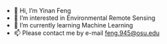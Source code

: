- 👋 Hi, I’m Yinan Feng
- 👀 I’m interested in Environmental Remote Sensing
- 🌱 I’m currently learning Machine Learning
- 📫 Please contact me by e-mail feng.945@osu.edu
